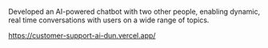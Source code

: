 Developed an AI-powered chatbot with two other people, enabling dynamic, real time conversations with users on a wide range of topics.

https://customer-support-ai-dun.vercel.app/
